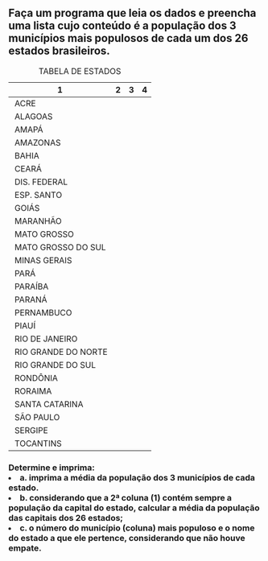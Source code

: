 <h2>Faça um programa que leia os dados e preencha uma lista cujo conteúdo é a população dos 3 municípios
mais populosos de cada um dos 26 estados brasileiros.</h2>
<table class="demo" align="center">
	<caption>TABELA DE ESTADOS</caption>
	<thead>
	<tr>
		<th>1</th>
		<th> 2</th>
		<th> 3</th>
		<th> 4</th>
	</tr>
	</thead>
	<tbody>
	<tr>
		<td>&nbsp;ACRE<br></td>
		<td>&nbsp;</td>
		<td>&nbsp;</td>
		<td>&nbsp;</td>
	</tr>
	<tr>
		<td>&nbsp;ALAGOAS</td>
		<td>&nbsp;</td>
		<td>&nbsp;</td>
		<td>&nbsp;</td>
	</tr>
	<tr>
		<td>&nbsp;AMAPÁ</td>
		<td>&nbsp;</td>
		<td>&nbsp;</td>
		<td>&nbsp;</td>
	</tr>
	<tr>
		<td>&nbsp;AMAZONAS</td>
		<td>&nbsp;</td>
		<td>&nbsp;</td>
		<td>&nbsp;</td>
	</tr>
	<tr>
		<td>&nbsp;BAHIA</td>
		<td>&nbsp;</td>
		<td>&nbsp;</td>
		<td>&nbsp;</td>
	</tr>
	<tr>
		<td>&nbsp;CEARÁ</td>
		<td>&nbsp;</td>
		<td>&nbsp;</td>
		<td>&nbsp;</td>
	</tr>
	<tr>
		<td>&nbsp;DIS. FEDERAL</td>
		<td>&nbsp;</td>
		<td>&nbsp;</td>
		<td>&nbsp;</td>
	</tr>
	<tr>
		<td>&nbsp;ESP. SANTO</td>
		<td>&nbsp;</td>
		<td>&nbsp;</td>
		<td>&nbsp;</td>
	</tr>
	<tr>
		<td>&nbsp;GOIÁS</td>
		<td>&nbsp;</td>
		<td>&nbsp;</td>
		<td>&nbsp;</td>
	</tr>
	<tr>
		<td>&nbsp;MARANHÃO</td>
		<td>&nbsp;</td>
		<td>&nbsp;</td>
		<td>&nbsp;</td>
	</tr>
	<tr>
		<td>&nbsp;MATO GROSSO</td>
		<td>&nbsp;</td>
		<td>&nbsp;</td>
		<td>&nbsp;</td>
	</tr>
	<tr>
		<td>&nbsp;MATO GROSSO DO SUL</td>
		<td>&nbsp;</td>
		<td>&nbsp;</td>
		<td>&nbsp;</td>
	</tr>
	<tr>
		<td>&nbsp;MINAS GERAIS</td>
		<td>&nbsp;</td>
		<td>&nbsp;</td>
		<td>&nbsp;</td>
	</tr>
	<tr>
		<td>&nbsp;PARÁ</td>
		<td>&nbsp;</td>
		<td>&nbsp;</td>
		<td>&nbsp;</td>
	</tr>
	<tr>
		<td>&nbsp;PARAÍBA</td>
		<td>&nbsp;</td>
		<td>&nbsp;</td>
		<td>&nbsp;</td>
	</tr>
	<tr>
		<td>&nbsp;PARANÁ</td>
		<td>&nbsp;</td>
		<td>&nbsp;</td>
		<td>&nbsp;</td>
	</tr>
	<tr>
		<td>&nbsp;PERNAMBUCO</td>
		<td>&nbsp;</td>
		<td>&nbsp;</td>
		<td>&nbsp;</td>
	</tr>
	<tr>
		<td>&nbsp;PIAUÍ</td>
		<td>&nbsp;</td>
		<td>&nbsp;</td>
		<td>&nbsp;</td>
	</tr>
	<tr>
		<td>&nbsp;RIO DE JANEIRO</td>
		<td>&nbsp;</td>
		<td>&nbsp;</td>
		<td>&nbsp;</td>
	</tr>
	<tr>
		<td>&nbsp;RIO GRANDE DO NORTE</td>
		<td>&nbsp;</td>
		<td>&nbsp;</td>
		<td>&nbsp;</td>
	</tr>
	<tr>
		<td>&nbsp;RIO GRANDE DO SUL</td>
		<td>&nbsp;</td>
		<td>&nbsp;</td>
		<td>&nbsp;</td>
	</tr>
	<tr>
		<td>&nbsp;RONDÔNIA</td>
		<td>&nbsp;</td>
		<td>&nbsp;</td>
		<td>&nbsp;</td>
	</tr>
	<tr>
		<td>&nbsp;RORAIMA</td>
		<td>&nbsp;</td>
		<td>&nbsp;</td>
		<td>&nbsp;</td>
	</tr>
	<tr>
		<td>&nbsp;SANTA CATARINA</td>
		<td>&nbsp;</td>
		<td>&nbsp;</td>
		<td>&nbsp;</td>
	</tr>
	<tr>
		<td>&nbsp;SÃO PAULO</td>
		<td>&nbsp;</td>
		<td>&nbsp;</td>
		<td>&nbsp;</td>
	</tr>
	<tr>
		<td>&nbsp;SERGIPE</td>
		<td>&nbsp;</td>
		<td>&nbsp;</td>
		<td>&nbsp;</td>
	</tr>
	<tr>
		<td>&nbsp;TOCANTINS</td>
		<td>&nbsp;</td>
		<td>&nbsp;</td>
		<td>&nbsp;</td>
	</tr>
	<tbody>
</table>
<h3>Determine e imprima:
<li>a. imprima a média da população dos 3 municípios de cada estado.</li>
<li>b. considerando que a 2ª coluna (1) contém sempre a população da capital do estado, calcular a média da
população das capitais dos 26 estados;</li>
<li>c. o número do município (coluna) mais populoso e o nome do estado a que ele pertence, considerando que
não houve empate.</li>
</h3>
